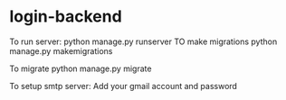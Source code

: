 # login-backend
To run server:
	python manage.py runserver
TO make migrations
	python manage.py makemigrations
	
To migrate
	python manage.py migrate
	
To setup smtp server:
	Add your gmail account and password
	